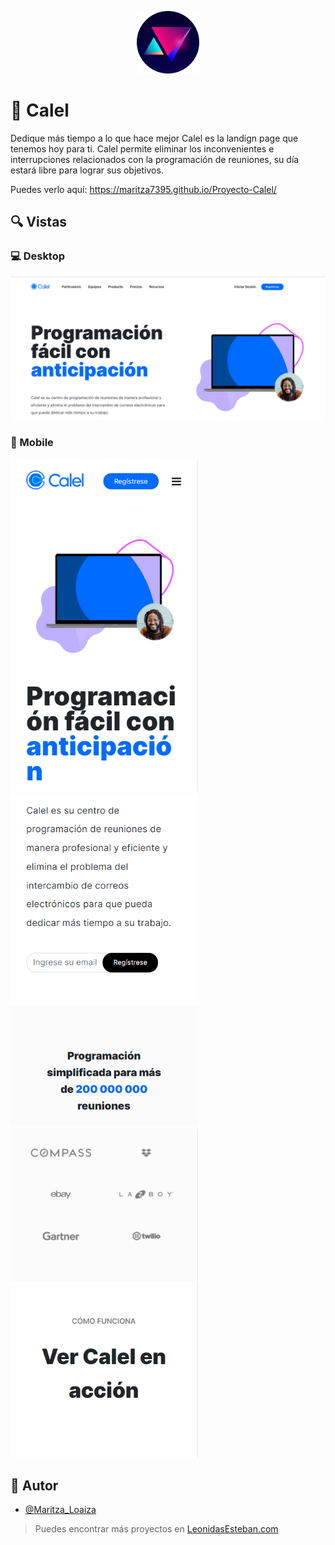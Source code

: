 <p align="center">
    <a href="https://leonidasesteban.com/proyectos/todos"><img src="https://raw.githubusercontent.com/no-te-rindas/logo/main/Logo/LonidasEsteban-destello-envolvente-circular-negro.png" height="100"/></a>
</p>

    
# 💎 Calel


Dedique más tiempo a lo que hace mejor Calel es la landign page que tenemos hoy para ti. Calel permite eliminar los inconvenientes e interrupciones relacionados con la programación de reuniones, su día estará libre para lograr sus objetivos.


Puedes verlo aquí: https://maritza7395.github.io/Proyecto-Calel/


## 🔍 Vistas 

### 💻 Desktop

<img width="900" src="./resources/tools/landing-muestra.PNG">

### 📱 Mobile

<div style="display: flex-inline">
    <img width="300" src="./resources/tools/landingMobile1.PNG">
    <img width="300" src="./resources/tools/landingMobile2.PNG">
    <img width="300" src="./resources/tools/landingMobile3.PNG">
</div>

## 🌟 Autor

* **<Maritza Loaiza>**  [@Maritza_Loaiza](https://github.com/mloaizau)

> Puedes encontrar más proyectos en
[LeonidasEsteban.com](https://leonidasesteban.com/proyectos/todos)
